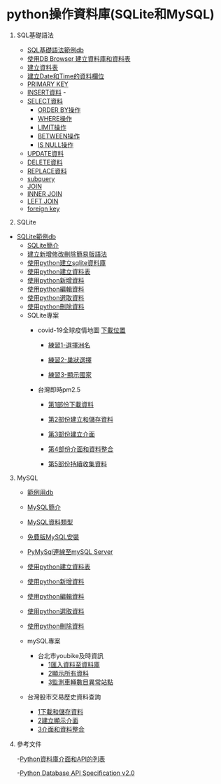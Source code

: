 # python操作資料庫(SQLite和MySQL)
1. SQL基礎語法
	- [SQL基礎語法範例db](./SQL基礎語法/SQL基礎語法範例db)
	- [使用DB Browser 建立資料庫和資料表](./SQL基礎語法/使用DB_Browser_建立資料庫和資料表)
	- [建立資料表](./SQL基礎語法/建立資料表)
	- [建立Date和Time的資料欄位](./SQL基礎語法/建立Date和Time的資料欄位)
	- [PRIMARY KEY](./SQL基礎語法/PRIMARY_KEY)
	- [INSERT資料](./SQL基礎語法/INSERT資料)	- 
	- [SELECT資料](./SQL基礎語法/SELECT資料)
		- [ORDER BY操作](./SQL基礎語法/排序資料)
		- [WHERE操作](./SQL基礎語法/WHERE操作)
		- [LIMIT操作](./SQL基礎語法/LIMIT操作)
		- [BETWEEN操作](./SQL基礎語法/BETWEEN操作)
		- [IS NULL操作](./SQL基礎語法/檢查NULL)		
	- [UPDATE資料](./SQL基礎語法/UPDATE資料)
	- [DELETE資料](./SQL基礎語法/DELETE資料)
	- [REPLACE資料](./SQL基礎語法/REPLACE資料)
	- [subquery](./SQL基礎語法/subquery資料)
	- [JOIN](./SQL基礎語法/JOIN)
	- [INNER JOIN](./SQL基礎語法/INNER_JOIN)
	- [LEFT JOIN](./SQL基礎語法/LEFT_JOIN)
	- [foreign key](./SQL基礎語法/foreign_key)

2. SQLite
  - [SQLite範例db](./sqlite/sqlite_sample_db)
	- [SQLite簡介](./sqlite/SQLite簡介)
	- [建立新增修改刪除簡易版語法](./sqlite/建立新增修改刪除簡易版語法)
	- [使用python建立sqlite資料庫](./sqlite/使用python建立sqlite資料庫)
	- [使用python建立資料表](./sqlite/使用python建立資料表)
	- [使用python新增資料](./sqlite/使用python新增資料)
	- [使用python編輯資料](./sqlite/使用python編輯資料)
	- [使用python選取資料](./sqlite/使用python選取資料)
	- [使用python刪除資料](./sqlite/使用python刪除資料)
	- SQLite專案
		- covid-19全球疫情地圖 [下載位置](https://covid-19.nchc.org.tw/dt_owl.php?dt_name=3)
			- [練習1-選擇洲名](./sqlite/實際案例/covid-19/練習1)

			- [練習2-巢狀選擇](./sqlite/實際案例/covid-19/練習2)

			- [練習3-顯示國家](./sqlite/實際案例/covid-19/練習3)
		- 台灣即時pm2.5		

			- [第1部份下載資料](./sqlite/實際案例/台灣pm25及時資訊/第1部份下載資料)
				
			- [第2部份建立和儲存資料](./sqlite/實際案例/台灣pm25及時資訊/第2部份建立和儲存資料)
				
			- [第3部份建立介面](./sqlite/實際案例/台灣pm25及時資訊/第3部份建立介面)
				
			- [第4部份介面和資料整合](./sqlite/實際案例/台灣pm25及時資訊/第4部份介面和資料整合)
				
			- [第5部份持續收集資料](./sqlite/實際案例/台灣pm25及時資訊/第5部份持續收集資料)
3. MySQL
	- [範例用db](./mySQL/mysql範例db)
	- [MySQL簡介](./mySQL/mySQL簡介)
	- [MySQL資料類型](https://tsuozoe.pixnet.net/blog/post/21289210)
	- [免費版MySQL安裝](./mySQL/安裝mySQL)
	- [PyMySql連線至mySQL Server](./mySQL/PyMySql連線mySQLServer)
	- [使用python建立資料表](./mySQL/使用python建立資料表)
	- [使用python新增資料](./mySQL/使用python新增資料)
	- [使用python編輯資料](./mySQL/使用python編輯資料)
	- [使用python選取資料](./mySQL/使用python選取資料)
	- [使用python刪除資料](./mySQL/使用python刪除資料)
	- mySQL專案
		- 台北市youbike及時資訊
			- [1匯入資料至資料庫](./mySQL/實際案例/台北市youbike及時資訊/匯入資料至資料庫/)
			- [2顯示所有資料](./mySQL/實際案例/台北市youbike及時資訊/顯示所有資料/)
			- [3監測車輛數目異常站點](./mySQL/實際案例/台北市youbike及時資訊/監測車輛數目異常站點/)

	- 台灣股市交易歷史資料查詢
		- [1下載和儲存資料](./mySQL/實際案例/台灣股市交易歷史資料查詢/1下載和儲存資料)
		- [2建立顯示介面](./mySQL/實際案例/台灣股市交易歷史資料查詢/2建立顯示介面)
		- [3介面和資料整合](./mySQL/實際案例/台灣股市交易歷史資料查詢/3介面和資料整合)  

5. 參考文件

	-[Python資料庫介面和API的列表](https://wiki.python.org/moin/DatabaseInterfaces)

	-[Python Database API Specification v2.0](https://www.python.org/dev/peps/pep-0249/)